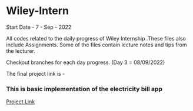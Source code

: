 # Wiley-Intern
Start Date - 7 - Sep - 2022

All codes related to the daily progress of Wiley Internship
.These files also include Assignments.
Some of the files contain lecture notes and tips from the lecturer.

Checkout branches for each day progress.
(Day 3 = 08/09/2022)

The final project link is - 
### This is basic implementation of the electricity bill app
[Project Link](https://drive.google.com/file/d/1kfrq_IzHlj_PZg_e5jKrfXAdiAabYaKb/view)
